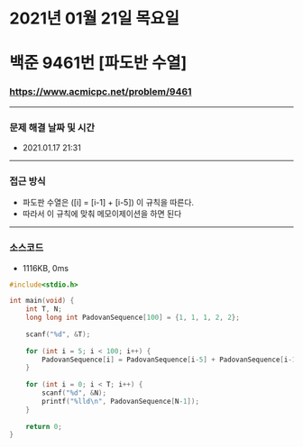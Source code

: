 
# 2021년 01월 21일 목요일
# 백준 9461번 [파도반 수열]
### https://www.acmicpc.net/problem/9461
---

### 문제 해결 날짜 및 시간
- 2021.01.17 21:31

---

### 접근 방식
- 파도판 수열은 ([i] = [i-1] + [i-5]) 이 규칙을 따른다.
- 따라서 이 규칙에 맞춰 메모이제이션을 하면 된다

---

### 소스코드
- 1116KB, 0ms
```C
#include<stdio.h>

int main(void) {
	int T, N;
	long long int PadovanSequence[100] = {1, 1, 1, 2, 2};
	
	scanf("%d", &T);
	
	for (int i = 5; i < 100; i++) {
		PadovanSequence[i] = PadovanSequence[i-5] + PadovanSequence[i-1];
	}
	
	for (int i = 0; i < T; i++) {
		scanf("%d", &N);
		printf("%lld\n", PadovanSequence[N-1]);
	}
	
	return 0;
} 
```
